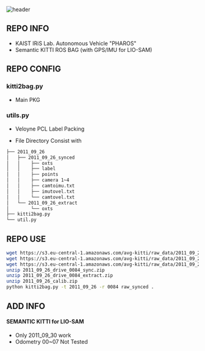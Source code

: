 ![header](https://capsule-render.vercel.app/api?type=rect&color=timeGradient&text=SEMANTIC%20KITTI%20BAG&fontSize=20)

## <div align=left>REPO INFO</div>  
- KAIST IRiS Lab. Autonomous Vehicle "PHAROS" 
- Semantic KITTI ROS BAG (with GPS/IMU for LIO-SAM)

## <div align=left>REPO CONFIG</div>  
### kitti2bag.py
- Main PKG
### utils.py
- Veloyne PCL Label Packing
* File Directory Consist with
```bash
├── 2011_09_26
│   ├── 2011_09_26_synced
│   │    ├── oxts 
│   │    ├── label 
│   │    ├── points 
│   │    ├── camera 1~4 
│   │    ├── camtoimu.txt
│   │    ├── imutovel.txt
│   │    └── camtovel.txt
│   └── 2011_09_26_extract
│        └── oxts 
├── kitti2bag.py
└── util.py
``` 



## <div align=left>REPO USE</div> 
```bash
wget https://s3.eu-central-1.amazonaws.com/avg-kitti/raw_data/2011_09_26_drive_0084/2011_09_26_drive_0084_sync.zip
wget https://s3.eu-central-1.amazonaws.com/avg-kitti/raw_data/2011_09_26_drive_0084/2011_09_26_drive_0084_extract.zip
wget https://s3.eu-central-1.amazonaws.com/avg-kitti/raw_data/2011_09_26_calib.zip
unzip 2011_09_26_drive_0084_sync.zip
unzip 2011_09_26_drive_0084_extract.zip
unzip 2011_09_26_calib.zip
python kitti2bag.py -t 2011_09_26 -r 0084 raw_synced .
```

## <div align=left>ADD INFO</div>
#### SEMANTIC KITTI for LIO-SAM
- Only 2011_09_30 work
- Odometry 00~07 Not Tested
